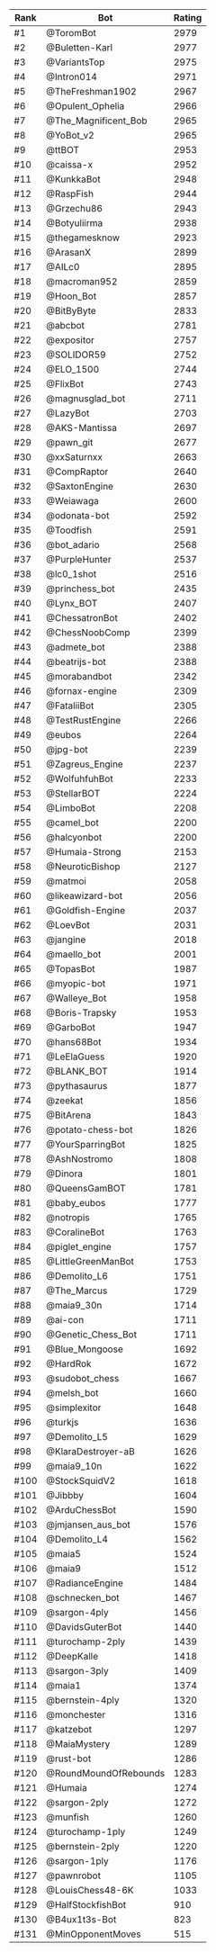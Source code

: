 Rank|Bot|Rating
---|---|---
#1|@ToromBot|2979
#2|@Buletten-Karl|2977
#3|@VariantsTop|2975
#4|@Intron014|2971
#5|@TheFreshman1902|2967
#6|@Opulent_Ophelia|2966
#7|@The_Magnificent_Bob|2965
#8|@YoBot_v2|2965
#9|@ttBOT|2953
#10|@caissa-x|2952
#11|@KunkkaBot|2948
#12|@RaspFish|2944
#13|@Grzechu86|2943
#14|@Botyuliirma|2938
#15|@thegamesknow|2923
#16|@ArasanX|2899
#17|@AILc0|2895
#18|@macroman952|2859
#19|@Hoon_Bot|2857
#20|@BitByByte|2833
#21|@abcbot|2781
#22|@expositor|2757
#23|@SOLIDOR59|2752
#24|@ELO_1500|2744
#25|@FlixBot|2743
#26|@magnusglad_bot|2711
#27|@LazyBot|2703
#28|@AKS-Mantissa|2697
#29|@pawn_git|2677
#30|@xxSaturnxx|2663
#31|@CompRaptor|2640
#32|@SaxtonEngine|2630
#33|@Weiawaga|2600
#34|@odonata-bot|2592
#35|@Toodfish|2591
#36|@bot_adario|2568
#37|@PurpleHunter|2537
#38|@lc0_1shot|2516
#39|@princhess_bot|2435
#40|@Lynx_BOT|2407
#41|@ChessatronBot|2402
#42|@ChessNoobComp|2399
#43|@admete_bot|2388
#44|@beatrijs-bot|2388
#45|@morabandbot|2342
#46|@fornax-engine|2309
#47|@FataliiBot|2305
#48|@TestRustEngine|2266
#49|@eubos|2264
#50|@jpg-bot|2239
#51|@Zagreus_Engine|2237
#52|@WolfuhfuhBot|2233
#53|@StellarBOT|2224
#54|@LimboBot|2208
#55|@camel_bot|2200
#56|@halcyonbot|2200
#57|@Humaia-Strong|2153
#58|@NeuroticBishop|2127
#59|@matmoi|2058
#60|@likeawizard-bot|2056
#61|@Goldfish-Engine|2037
#62|@LoevBot|2031
#63|@jangine|2018
#64|@maello_bot|2001
#65|@TopasBot|1987
#66|@myopic-bot|1971
#67|@Walleye_Bot|1958
#68|@Boris-Trapsky|1953
#69|@GarboBot|1947
#70|@hans68Bot|1934
#71|@LeElaGuess|1920
#72|@BLANK_BOT|1914
#73|@pythasaurus|1877
#74|@zeekat|1856
#75|@BitArena|1843
#76|@potato-chess-bot|1826
#77|@YourSparringBot|1825
#78|@AshNostromo|1808
#79|@Dinora|1801
#80|@QueensGamBOT|1781
#81|@baby_eubos|1777
#82|@notropis|1765
#83|@CoralineBot|1763
#84|@piglet_engine|1757
#85|@LittleGreenManBot|1753
#86|@Demolito_L6|1751
#87|@The_Marcus|1729
#88|@maia9_30n|1714
#89|@ai-con|1711
#90|@Genetic_Chess_Bot|1711
#91|@Blue_Mongoose|1692
#92|@HardRok|1672
#93|@sudobot_chess|1667
#94|@melsh_bot|1660
#95|@simplexitor|1648
#96|@turkjs|1636
#97|@Demolito_L5|1629
#98|@KlaraDestroyer-aB|1626
#99|@maia9_10n|1622
#100|@StockSquidV2|1618
#101|@Jibbby|1604
#102|@ArduChessBot|1590
#103|@jmjansen_aus_bot|1576
#104|@Demolito_L4|1562
#105|@maia5|1524
#106|@maia9|1512
#107|@RadianceEngine|1484
#108|@schnecken_bot|1467
#109|@sargon-4ply|1456
#110|@DavidsGuterBot|1440
#111|@turochamp-2ply|1439
#112|@DeepKalle|1418
#113|@sargon-3ply|1409
#114|@maia1|1374
#115|@bernstein-4ply|1320
#116|@monchester|1316
#117|@katzebot|1297
#118|@MaiaMystery|1289
#119|@rust-bot|1286
#120|@RoundMoundOfRebounds|1283
#121|@Humaia|1274
#122|@sargon-2ply|1272
#123|@munfish|1260
#124|@turochamp-1ply|1249
#125|@bernstein-2ply|1220
#126|@sargon-1ply|1176
#127|@pawnrobot|1105
#128|@LouisChess48-6K|1033
#129|@HalfStockfishBot|910
#130|@B4ux1t3s-Bot|823
#131|@MinOpponentMoves|515
